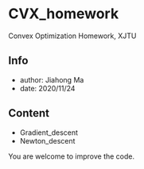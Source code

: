 # CVX_homework
Convex Optimization Homework, XJTU

## Info
* author: Jiahong Ma
* date: 2020/11/24

## Content
* Gradient_descent
* Newton_descent

You are welcome to improve the code.
